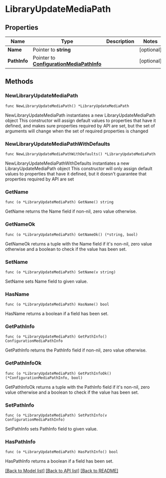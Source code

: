 # LibraryUpdateMediaPath

## Properties

Name | Type | Description | Notes
------------ | ------------- | ------------- | -------------
**Name** | Pointer to **string** |  | [optional] 
**PathInfo** | Pointer to [**ConfigurationMediaPathInfo**](ConfigurationMediaPathInfo.md) |  | [optional] 

## Methods

### NewLibraryUpdateMediaPath

`func NewLibraryUpdateMediaPath() *LibraryUpdateMediaPath`

NewLibraryUpdateMediaPath instantiates a new LibraryUpdateMediaPath object
This constructor will assign default values to properties that have it defined,
and makes sure properties required by API are set, but the set of arguments
will change when the set of required properties is changed

### NewLibraryUpdateMediaPathWithDefaults

`func NewLibraryUpdateMediaPathWithDefaults() *LibraryUpdateMediaPath`

NewLibraryUpdateMediaPathWithDefaults instantiates a new LibraryUpdateMediaPath object
This constructor will only assign default values to properties that have it defined,
but it doesn't guarantee that properties required by API are set

### GetName

`func (o *LibraryUpdateMediaPath) GetName() string`

GetName returns the Name field if non-nil, zero value otherwise.

### GetNameOk

`func (o *LibraryUpdateMediaPath) GetNameOk() (*string, bool)`

GetNameOk returns a tuple with the Name field if it's non-nil, zero value otherwise
and a boolean to check if the value has been set.

### SetName

`func (o *LibraryUpdateMediaPath) SetName(v string)`

SetName sets Name field to given value.

### HasName

`func (o *LibraryUpdateMediaPath) HasName() bool`

HasName returns a boolean if a field has been set.

### GetPathInfo

`func (o *LibraryUpdateMediaPath) GetPathInfo() ConfigurationMediaPathInfo`

GetPathInfo returns the PathInfo field if non-nil, zero value otherwise.

### GetPathInfoOk

`func (o *LibraryUpdateMediaPath) GetPathInfoOk() (*ConfigurationMediaPathInfo, bool)`

GetPathInfoOk returns a tuple with the PathInfo field if it's non-nil, zero value otherwise
and a boolean to check if the value has been set.

### SetPathInfo

`func (o *LibraryUpdateMediaPath) SetPathInfo(v ConfigurationMediaPathInfo)`

SetPathInfo sets PathInfo field to given value.

### HasPathInfo

`func (o *LibraryUpdateMediaPath) HasPathInfo() bool`

HasPathInfo returns a boolean if a field has been set.


[[Back to Model list]](../README.md#documentation-for-models) [[Back to API list]](../README.md#documentation-for-api-endpoints) [[Back to README]](../README.md)



